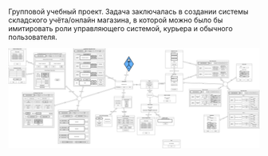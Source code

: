 Групповой учебный проект. Задача заключалась в создании системы складского учёта/онлайн магазина, в которой можно было бы имитировать роли управляющего системой, курьера и обычного пользователя.

![Схема приложения](https://github.com/RichiHnok/Sklad/blob/main/%D0%9A%D0%B0%D0%BA%20%D0%B2%D1%8B%D0%B3%D0%BB%D1%8F%D0%B4%D0%B8%D1%82%20%D0%BF%D1%80%D0%B8%D0%BB%D0%BE%D0%B6%D0%B5%D0%BD%D0%B8%D0%B5.drawio.png)
